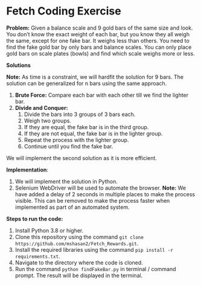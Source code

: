 # Fetch Coding Exercise

**Problem:** Given a balance scale and 9 gold bars of the same size and look. You don’t know the exact weight of each bar, but you know they all weigh the same, except for one fake bar. It weighs less than others. You need to find the fake gold bar by only bars and balance scales. You can only place gold bars on scale plates (bowls) and find which scale weighs more or less.

**Solutions**

**Note:** As time is a constraint, we will hardfit the solution for 9 bars. The solution can be generalized for n bars using the same approach.

1. **Brute Force:** Compare each bar with each other till we find the lighter bar.
2. **Divide and Conquer:** 
    1. Divide the bars into 3 groups of 3 bars each. 
    2. Weigh two groups.
    3. If they are equal, the fake bar is in the third group.
    4. If they are not equal, the fake bar is in the lighter group.
    5. Repeat the process with the lighter group. 
    6. Continue until you find the fake bar.

We will implement the second solution as it is more efficient.

**Implementation**: 
1. We will implement the solution in Python.
2. Selenium WebDriver will be used to automate the browser.
**Note:** We have added a delay of 2 seconds in multiple places to make the process visible. This can be removed to make the process faster when implemented as part of an automated system.

**Steps to run the code:**
1. Install Python 3.8 or higher.
2. Clone this repository using the command `git clone https://github.com/mshasan2/Fetch_Rewards.git`.
3. Install the required libraries using the command `pip install -r requirements.txt`.
4. Navigate to the directory where the code is cloned.
5. Run the command `python findFakeBar.py` in terminal / command prompt. The result will be displayed in the terminal.

